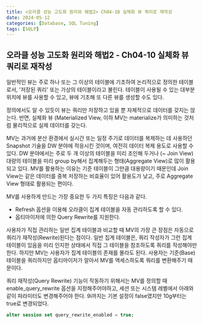 ```yaml
---
title: <오라클 성능 고도화 원리와 해법2> Ch04-10 실체화 뷰 쿼리로 재작성
date: 2024-05-12
categories: [Database, SQL Tuning]
tags: [SQLP]
---
```


## 오라클 성능 고도화 원리와 해법2 - Ch04-10 실체화 뷰 쿼리로 재작성

일반적인 뷰는 주로 하나 또는 그 이상의 테이블에 기초하여 논리적으로 정의한 테이블로서, '저장된 쿼리' 또는 가상의 테이블이라고 불린다. 테이블이 사용될 수 있는 대부분 위치에 뷰를 사용할 수 있고, 뷰에 기초해 또 다른 뷰를 생성할 수도 있다.

정의에서도 알 수 있듯이 뷰는 쿼리만 저장하고 있을 뿐 자체적으로 데이터를 갖지는 않는다. 반면, 실체화 뷰 (Materialized View, 이하 MV는 materialize가 의미하는 것처럼 물리적으로 실제 데이터를 갖는다.

MV는 과거에 분산 환경에서 실시간 또는 일정 주기로 데이터를 복제하는 데 사용하던 Snapshot 기술을 DW 분야에 적응시킨 것이며, 여전히 데이터 복제 용도로 사용할 수 있다. DW 분야에서는 주로 두 개 이상의 테이블을 미리 조인해 두거나 (~ Join View) 대량의 테이블을 미리 group by해서 집계해두는 형태(Aggregate View)로 많이 활용되고 있다. MV를 활용하는 이유는 기준 테이블이 그만큼 대용량이기 때문인데 Join View는 같은 데이터를 중복 저장하는 비효율이 있어 활용도가 낮고, 주로 Aggregate View 형태로 활용되는 편이다.

MV를 사용하게 만드는 가장 중요한 두 가지 특징은 다음과 같다.

- Refresh 옵션을 이용해 오라클이 집계 테이블을 자동 관리하도록 할 수 있다.
- 옵티마이저에 의한 Query Rewrite를 지원한다.

사용자가 직접 관리하는 일반 집계 테이블과 비교할 때 MV의 가장 큰 장점은 자동으로 쿼리가 재작성(Rewrite)된다는 점이다. 일반 집계 테이블은, 쿼리 작성자가 그런 집계 테이블이 있음을 미리 인지한 상태에서 직접 그 테이블을 참조하도록 쿼리를 작성해야만 한다. 하지만 MV는 사용자가 집계 테이블의 존재를 몰라도 된다. 사용자는 기준(Base) 테이블을 쿼리하지만 옵티마이저가 알아서 MV를 액세스하도록 쿼리를 변환해주기 때문이다.

쿼리 재작성(Query Rewrite) 기능이 작동하기 위해서는 MV를 정의할 때 enable_query_rewrite 옵션을 지정해주어야하고, 세션 또는 시스템 레벨에서 아래와 같이 파라미터도 변경해주어야 한다. 9i까지는 기본 설정이 false였지만 10g부터는 true로 변경되었다.

```sql
alter session set query_rewrite_enabled = true;
```
